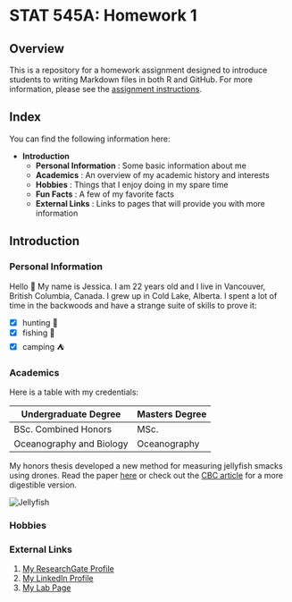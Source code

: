 # STAT 545A: Homework 1

## Overview
This is a repository for a homework assignment designed to introduce students to writing Markdown files in both R and GitHub.
For more information, please see the [assignment instructions](http://stat545.com/Classroom/assignments/hw01/hw01.html).

## Index
You can find the following information here:
* **Introduction**
  * **Personal Information** : Some basic information about me
  * **Academics** : An overview of my academic history and interests
  * **Hobbies** : Things that I enjoy doing in my spare time
  * **Fun Facts** : A few of my favorite facts
  * **External Links** : Links to pages that will provide you with more information

## Introduction
### Personal Information
Hello :wave: My name is Jessica. I am 22 years old and I live in Vancouver, British Columbia, Canada. I grew up in Cold Lake, Alberta. I spent a lot of time in the backwoods and have a strange suite of skills to prove it:
- [x] hunting :dart:
- [x] fishing :fishing_pole_and_fish:
- [x] camping :tent:

### Academics
Here is a table with my credentials:

|Undergraduate Degree    | Masters Degree |
|------------------------|----------------|
|BSc. Combined Honors    | MSc.           |
|Oceanography and Biology| Oceanography   |

My honors thesis developed a new method for measuring jellyfish smacks using drones. 
Read the paper [here](https://www.int-res.com/abstracts/meps/v591/p29-36/) or check out the [CBC
article](https://www.cbc.ca/news/canada/british-columbia/jellyfish-blooms-bc-1.4522141) for a more digestible version. 

![Jellyfish](/Desktop/jellyfish.jpg)

### Hobbies

### External Links
1. [My ResearchGate Profile](https://www.researchgate.net/profile/Jessica_Schaub3)
2. [My LinkedIn Profile](https://www.linkedin.com/in/jessica-schaub-8b1749132/)
3. [My Lab Page](http://pelagicecosystems.oceans.ubc.ca/)

